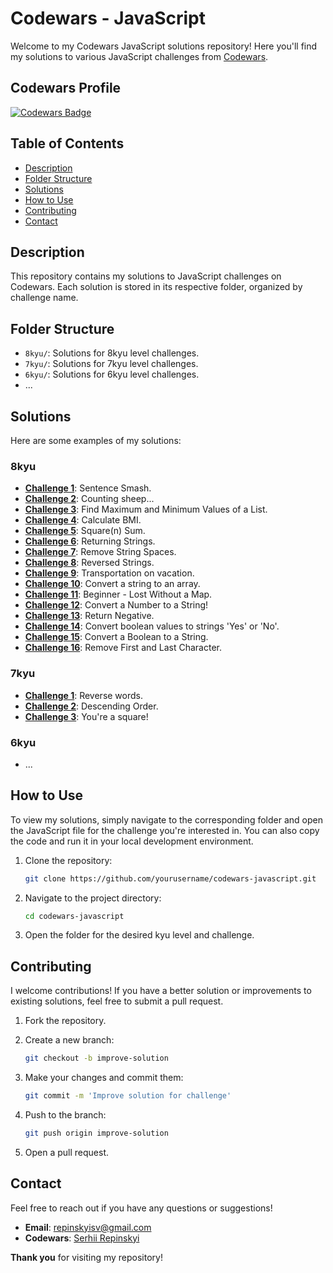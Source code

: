 # Codewars - JavaScript

Welcome to my Codewars JavaScript solutions repository! Here you'll find my solutions to various JavaScript challenges from [Codewars](https://www.codewars.com).

## Codewars Profile

[![Codewars Badge](https://www.codewars.com/users/Serhii%20Repinskyi/badges/large)](https://www.codewars.com/users/Serhii%20Repinskyi)

## Table of Contents

- [Description](#description)
- [Folder Structure](#folder-structure)
- [Solutions](#solutions)
- [How to Use](#how-to-use)
- [Contributing](#contributing)
- [Contact](#contact)

## Description

This repository contains my solutions to JavaScript challenges on Codewars. Each solution is stored in its respective folder, organized by challenge name.

## Folder Structure


- `8kyu/`: Solutions for 8kyu level challenges.
- `7kyu/`: Solutions for 7kyu level challenges.
- `6kyu/`: Solutions for 6kyu level challenges.
- ...

## Solutions

Here are some examples of my solutions:

### 8kyu

- **[Challenge 1](codewars-javascript/8kyu/Sentence-Smash.js)**: Sentence Smash.
- **[Challenge 2](codewars-javascript/8kyu/Counting-Sheep.js)**: Counting sheep...
- **[Challenge 3](codewars-javascript/8kyu/Find-Maximum-and-Minimum-Values-of-a-List.js)**: Find Maximum and Minimum Values of a List.
- **[Challenge 4](codewars-javascript/8kyu/Calculate-BMI.js)**: Calculate BMI.
- **[Challenge 5](codewars-javascript/8kyu/Square(n)-Sum.js)**: Square(n) Sum.
- **[Challenge 6](codewars-javascript/8kyu/Returning-Strings.js)**: Returning Strings.
- **[Challenge 7](codewars-javascript/8kyu/Remove-String-Spaces.js)**: Remove String Spaces.
- **[Challenge 8](codewars-javascript/8kyu/Returning-Strings.js)**: Reversed Strings.
- **[Challenge 9](codewars-javascript/8kyu/Transportation-on-vacation.js)**: Transportation on vacation.
- **[Challenge 10](codewars-javascript/8kyu/Convert-a-string-to-an-array.js)**: Convert a string to an array.
- **[Challenge 11](codewars-javascript/8kyu/Beginner-Lost-Without-a-Map.js)**: Beginner - Lost Without a Map.
- **[Challenge 12](codewars-javascript/8kyu/Convert-a-Number-to-a-String!.js)**: Convert a Number to a String!
- **[Challenge 13](codewars-javascript/8kyu/Return-Negative.js)**: Return Negative.
- **[Challenge 14](codewars-javascript/8kyu/Convert-boolean-values-to-strings-'Yes'-or-'No'.js)**: Convert boolean values to strings 'Yes' or 'No'.
- **[Challenge 15](codewars-javascript/8kyu/Convert-a-Boolean-to-a-String.js)**: Convert a Boolean to a String.
- **[Challenge 16](codewars-javascript/8kyu/Remove-First-and-Last-Character.js)**: Remove First and Last Character.

### 7kyu

- **[Challenge 1](codewars-javascript/7kyu/Reverse-words.js)**: Reverse words.
- **[Challenge 2](codewars-javascript/7kyu/Descending-Order.js)**: Descending Order.
- **[Challenge 3](codewars-javascript/7kyu/You're-a-square!.js)**: You're a square!

### 6kyu

- ...

## How to Use

To view my solutions, simply navigate to the corresponding folder and open the JavaScript file for the challenge you're interested in. You can also copy the code and run it in your local development environment.

1. Clone the repository:
    ```bash
    git clone https://github.com/yourusername/codewars-javascript.git
    ```

2. Navigate to the project directory:
    ```bash
    cd codewars-javascript
    ```

3. Open the folder for the desired kyu level and challenge.

## Contributing

I welcome contributions! If you have a better solution or improvements to existing solutions, feel free to submit a pull request.

1. Fork the repository.
2. Create a new branch:
    ```bash
    git checkout -b improve-solution
    ```

3. Make your changes and commit them:
    ```bash
    git commit -m 'Improve solution for challenge'
    ```

4. Push to the branch:
    ```bash
    git push origin improve-solution
    ```

5. Open a pull request.

## Contact

Feel free to reach out if you have any questions or suggestions!

- **Email**: [repinskyisv@gmail.com](mailto:repinskyisv@gmail.com)
- **Codewars**: [Serhii Repinskyi](https://www.codewars.com/users/Serhii%20Repinskyi)

**Thank you** for visiting my repository!
